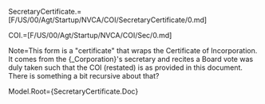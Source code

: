 SecretaryCertificate.=[F/US/00/Agt/Startup/NVCA/COI/SecretaryCertificate/0.md]

COI.=[F/US/00/Agt/Startup/NVCA/COI/Sec/0.md]

Note=This form is a "certificate" that wraps the Certificate of Incorporation.  It comes from the {_Corporation}'s secretary and recites a Board vote was duly taken such that the COI (restated) is as provided in this document.  There is something a bit recursive about that?

Model.Root={SecretaryCertificate.Doc}
